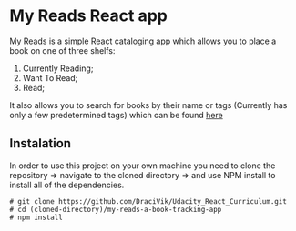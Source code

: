 # My Reads React app

My Reads is a simple React cataloging app which allows you to place a book on one of three shelfs:

1. Currently Reading;
2. Want To Read;
3. Read;

It also allows you to search for books by their name or tags (Currently has only a few predetermined tags) which can be found [here](SEARCH_TERMS.md)

## Instalation

In order to use this project on your own machine you need to clone the repository => navigate to the cloned directory => and use NPM install to install all of the dependencies.

```
# git clone https://github.com/DraciVik/Udacity_React_Curriculum.git
# cd (cloned-directory)/my-reads-a-book-tracking-app
# npm install
```
